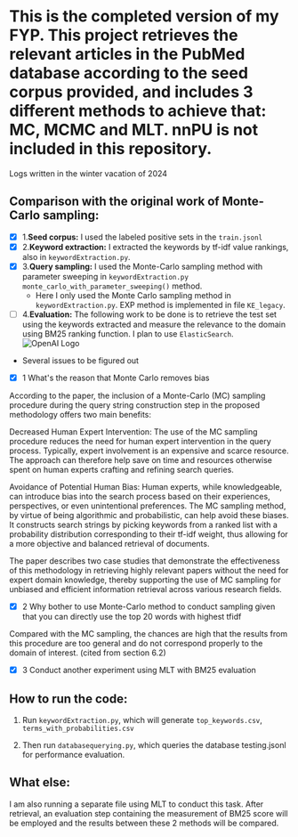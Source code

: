 This is the completed version of my FYP. 
This project retrieves the relevant articles in the PubMed database according to the seed corpus provided, and includes 3 different methods to achieve that: MC, MCMC and MLT.
nnPU is not included in this repository.
=========================================================================================================================================================================
Logs written in the winter vacation of 2024
## **Comparison with the original work of Monte-Carlo sampling:**
- [x] 1.__Seed corpus:__ I used the labeled positive sets in the `train.jsonl`
- [x] 2.__Keyword extraction:__ I extracted the keywords by tf-idf value rankings, also in `keywordExtraction.py`.
- [x] 3.__Query sampling:__ I used the Monte-Carlo sampling method with parameter sweeping in `keywordExtraction.py monte_carlo_with_parameter_sweeping()` method.
    - Here I only used the Monte Carlo sampling method in `keywordExtraction.py`. EXP method is implemented in file `KE_legacy`.
- [ ] 4.__Evaluation:__ The following work to be done is to retrieve the test set using the keywords extracted and measure the relevance to the domain using BM25 ranking function. I plan to use `ElasticSearch`.
  ![OpenAI Logo](C:\Users\YangG\Desktop\winterhomework.jpg)
- Several issues to be figured out
  
- [x] 1 What's the reason that Monte Carlo removes bias

According to the paper, the inclusion of a Monte-Carlo (MC) sampling procedure during the query string construction step in the proposed methodology offers two main benefits:

Decreased Human Expert Intervention: The use of the MC sampling procedure reduces the need for human expert intervention in the query process. Typically, expert involvement is an expensive and scarce resource. The approach can therefore help save on time and resources otherwise spent on human experts crafting and refining search queries.

Avoidance of Potential Human Bias: Human experts, while knowledgeable, can introduce bias into the search process based on their experiences, perspectives, or even unintentional preferences. The MC sampling method, by virtue of being algorithmic and probabilistic, can help avoid these biases. It constructs search strings by picking keywords from a ranked list with a probability distribution corresponding to their tf-idf weight, thus allowing for a more objective and balanced retrieval of documents.

The paper describes two case studies that demonstrate the effectiveness of this methodology in retrieving highly relevant papers without the need for expert domain knowledge, thereby supporting the use of MC sampling for unbiased and efficient information retrieval across various research fields​​.
- [x] 2 Why bother to use Monte-Carlo method to conduct sampling given that you can directly use the top 20 words with highest tfidf
 

Compared with the MC sampling, the chances are high that the results from this procedure are too general and do not correspond properly to the domain of interest.
(cited from section 6.2)

- [x] 3 Conduct another experiment using MLT with BM25 evaluation


## How to run the code:

1. Run `keywordExtraction.py`, which will generate `top_keywords.csv`, `terms_with_probabilities.csv`

2. Then run `databasequerying.py`, which queries the database testing.jsonl for performance evaluation.

## What else:
I am also running a separate file using MLT to conduct this task. After retrieval, an evaluation step containing the measurement of BM25 score will be employed and the results between these 2 methods will be compared.

